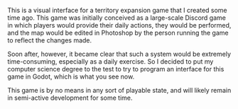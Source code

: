 This is a visual interface for a territory expansion game that I created some time ago. This game was initially conceived as a large-scale Discord game in which players would provide their daily actions, they would be performed, and the map would be edited in Photoshop by the person running the game to reflect the changes made.

Soon after, however, it became clear that such a system would be extremely time-consuming, especially as a daily exercise. So I decided to put my computer science degree to the test to try to program an interface for this game in Godot, which is what you see now.

This game is by no means in any sort of playable state, and will likely remain in semi-active development for some time.
